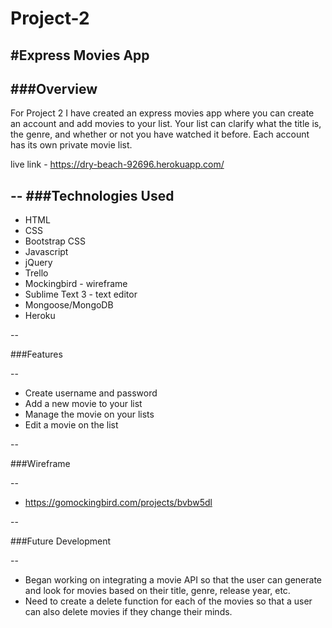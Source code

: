 # Project-2
#Express Movies App
--
###Overview
--
For Project 2 I have created an express movies app where you can create an account and add movies to your list. Your list can clarify what the title is, the genre, and whether or not you have watched it before. Each account has its own private movie list.

live link - https://dry-beach-92696.herokuapp.com/

--
###Technologies Used
--
- HTML
- CSS
- Bootstrap CSS
- Javascript
- jQuery
- Trello
- Mockingbird - wireframe
- Sublime Text 3 - text editor
- Mongoose/MongoDB
- Heroku

--

###Features

--
- Create username and password
- Add a new movie to your list
- Manage the movie on your lists
- Edit a movie on the list

--

###Wireframe

--

- https://gomockingbird.com/projects/bvbw5dl

--

###Future Development

--

- Began working on integrating a movie API so that the user can generate and look for movies based on their title, genre, release year, etc. 
- Need to create a delete function for each of the movies so that a user can also delete movies if they change their minds.

